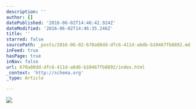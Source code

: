 ```yaml
---
description: ''
author: []
datePublished: '2016-06-02T14:46:42.924Z'
dateModified: '2016-06-02T14:46:35.246Z'
title: ''
starred: false
sourcePath: _posts/2016-06-02-670a80dd-dfc6-411d-a6db-b10467fb8892.md
inFeed: true
hasPage: true
inNav: false
url: 670a80dd-dfc6-411d-a6db-b10467fb8892/index.html
_context: 'http://schema.org'
_type: Article

---
```

![](https://the-grid-user-content.s3-us-west-2.amazonaws.com/f6c2ab5a-b441-4c58-9de7-f872a7ccc088.jpg)